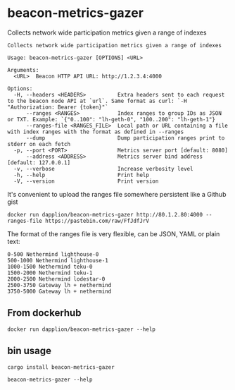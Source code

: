 # beacon-metrics-gazer

Collects network wide participation metrics given a range of indexes

<!-- HELP_START -->
```
Collects network wide participation metrics given a range of indexes

Usage: beacon-metrics-gazer [OPTIONS] <URL>

Arguments:
  <URL>  Beacon HTTP API URL: http://1.2.3.4:4000

Options:
  -H, --headers <HEADERS>          Extra headers sent to each request to the beacon node API at `url`. Same format as curl: `-H "Authorization: Bearer {token}"`
      --ranges <RANGES>            Index ranges to group IDs as JSON or TXT. Example: `{"0..100": "lh-geth-0", "100..200": "lh-geth-1"}
      --ranges-file <RANGES_FILE>  Local path or URL containing a file with index ranges with the format as defined in --ranges
      --dump                       Dump participation ranges print to stderr on each fetch
  -p, --port <PORT>                Metrics server port [default: 8080]
      --address <ADDRESS>          Metrics server bind address [default: 127.0.0.1]
  -v, --verbose                    Increase verbosity level
  -h, --help                       Print help
  -V, --version                    Print version

```
<!-- HELP_END -->

It's convenient to upload the ranges file somewhere persistent like a Github gist

```
docker run dapplion/beacon-metrics-gazer http://80.1.2.80:4000 --ranges-file https://pastebin.com/raw/FfJdfJrV
```

The format of the ranges file is very flexible, can be JSON, YAML or plain text:

```
0-500 Nethermind lighthouse-0
500-1000 Nethermind lighthouse-1
1000-1500 Nethermind teku-0
1500-2000 Nethermind teku-1
2000-2500 Nethermind lodestar-0
2500-3750 Gateway lh + nethermind
3750-5000 Gateway lh + nethermind
```

## From dockerhub

```
docker run dapplion/beacon-metrics-gazer --help
```

## bin usage

```
cargo install beacon-metrics-gazer
```
```
beacon-metrics-gazer --help
```
